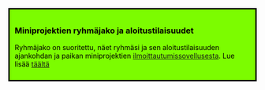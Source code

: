 <div style="color:black; border-style: solid; padding: 10px; margin-bottom: 15px; background-color: #7CFC00;">

<h3>Miniprojektien ryhmäjako ja aloitustilaisuudet</h3>

Ryhmäjako on suoritettu, näet ryhmäsi ja sen aloitustilaisuuden ajankohdan ja paikan miniprojektien <a href='https://study.cs.helsinki.fi/assembler/courses'>ilmoittautumissovellusesta</a>. Lue lisää <a href='https://ohjelmistotuotanto-hy.github.io/miniprojekti/'>täältä</a>
</div>